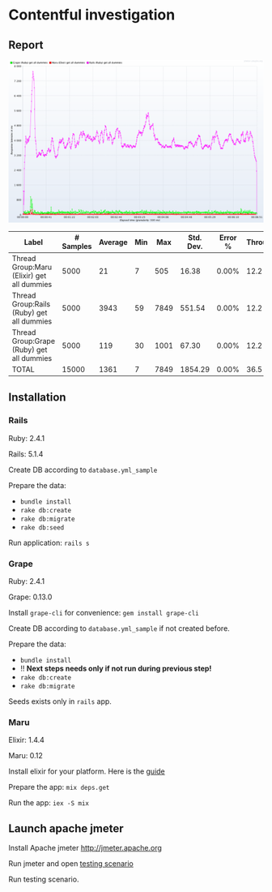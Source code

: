 # Contentful investigation

## Report

![response-latency](https://raw.githubusercontent.com/retgoat/friendly-contentful/master/_data/response-latency.png)

Label|# Samples|Average|Min|Max|Std. Dev.|Error %|Throughput|KB/sec|Avg. Bytes
-----|---------|-------|---|---|---------|-------|----------|------|----------
Thread Group:Maru (Elixir) get all dummies|5000|21|7|505|16.38|0.00%|12.2|305.72|25609.0
Thread Group:Rails (Ruby) get all dummies|5000|3943|59|7849|551.54|0.00%|12.2|399.28|33594.0
Thread Group:Grape (Ruby) get all dummies|5000|119|30|1001|67.30|0.00%|12.2|399.34|33501.0
TOTAL|15000|1361|7|7849|1854.29|0.00%|36.5|1101.43|30901.3


## Installation

### Rails

Ruby: 2.4.1

Rails: 5.1.4

Create DB according to `database.yml_sample`

Prepare the data:

* `bundle install`
* `rake db:create`
* `rake db:migrate`
* `rake db:seed`

Run application: `rails s`

### Grape

Ruby: 2.4.1

Grape: 0.13.0

Install `grape-cli` for convenience: `gem install grape-cli`

Create DB according to `database.yml_sample` if not created before.

Prepare the data:

* `bundle install`
* !! **Next steps needs only if not run during previous step!**
* `rake db:create`
* `rake db:migrate`

Seeds exists only in `rails` app.

### Maru

Elixir: 1.4.4

Maru: 0.12


Install elixir for your platform. Here is the [guide](https://elixir-lang.org/install.html)

Prepare the app: `mix deps.get`

Run the app: `iex -S mix`

## Launch apache jmeter

Install Apache jmeter http://jmeter.apache.org

Run jmeter and open [testing scenario](https://raw.githubusercontent.com/retgoat/friendly-contentful/master/_data/contentful.jmx)

Run testing scenario.

